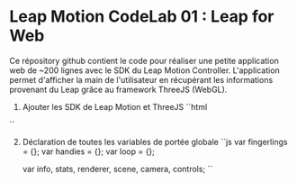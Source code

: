 # Leap Motion CodeLab 01 : Leap for Web

Ce répository github contient le code pour réaliser une petite application web de ~200 lignes avec le SDK du Leap Motion Controller. 
L'application permet d'afficher la main de l'utilisateur en récupérant les informations provenant du Leap grâce au framework ThreeJS (WebGL).

1. Ajouter les SDK de Leap Motion et ThreeJS
``html
<!-- Inclusion du SDK de Leap Motion (dernière version stable) -->
<script src=http://js.leapmotion.com/leap-0.6.4.js ></script>
<script src=http://js.leapmotion.com/leap-plugins-0.1.10.js ></script>

<!-- Inclusion du SDK Three.js pour le WebGL -->
<script src=http://mrdoob.github.io/three.js/build/three.min.js ></script>
<script src=http://mrdoob.github.io/three.js/examples/js/controls/TrackballControls.js ></script>
<script src=http://mrdoob.github.io/three.js/examples/js/libs/stats.min.js ></script>
``

2. Déclaration de toutes les variables de portée globale
``js
	var fingerlings = {};
	var handies = {};
	var loop = {};

	var info, stats, renderer, scene, camera, controls;
``